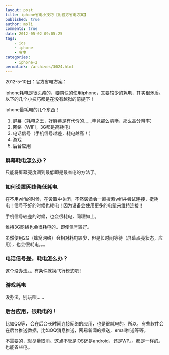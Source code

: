 ```yaml
---
layout: post
title: iphone省电小技巧【附官方省电方案】
published: true
author: moli
comments: true
date: 2012-05-02 09:05:25
tags:
    - ios
    - iphone
    - 省电
categories:
    - iphone-2
permalink: /archives/3024.html
---
```

2012-5-10日：官方省电方案：

iphone耗电是很头疼的，要爽快的使用iphone，又要较少的耗电，其实很矛盾。以下的几个小技巧都是在没有越狱的前提下！

iphone最耗电的几个东西！

  1. 屏幕（耗电之王，好屏幕是有代价的……毕竟那么清晰，那么高分辨率）
  2. 网络（WIFI，3G都是高耗电）
  3. 电话信号（手机信号越差，耗电越高！）
  4. 游戏
  5. 后台应用


  


### 屏幕耗电怎么办？

只能将屏幕亮度调到最低即是最省电的方法了。

### 如何设置网络降低耗电

在不用wifi的时候，在设置中关闭，不然设备会一直搜索wifi并尝试连接，挺耗电！信号不好的时候也耗电！因为设备会使用更多的电量来维持连接！

手机信号较差的时候，也会很耗电，同理如上。

维持3G网络也会很耗电的。即使信号较好。

虽然使用2G（蜂窝网络）会相对耗电较少，但是长时间等待（屏幕点亮状态，应用），也会很耗电。。。

### 电话信号差，耗电怎么办？

这个没办法。。有条件就换飞行模式吧！

### 游戏耗电

没办法，别玩呗……

### 后台应用，很耗电的！

比如QQ等，会在后台长时间连接网络的应用，也是很耗电的。所以，有些软件会在后台推送数据，比如QQ消息推送，网易新闻的推送，email推送等等。

不需要的，就尽量取消。这点不管是iOS还是android，还是WP。。都是一样的。也能省些电。